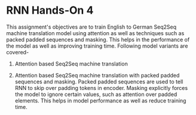# RNN Hands-On 4

This assignment's objectives are to train English to German Seq2Seq machine translation model using attention as well as techniques such as packed padded sequences and masking. This helps in the performance of the model as well as improving training time. Following model variants are covered-

1. Attention based Seq2Seq machine translation 

2. Attention based Seq2Seq machine translation with packed padded sequences and masking. Packed padded sequences are used to tell RNN to skip over padding tokens in encoder. Masking explicitly forces the model to ignore certain values, such as attention over padded elements. This helps in model performance as well as reduce training time.

